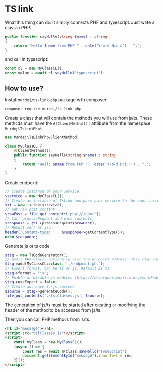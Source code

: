 # TS link

What this thing can do. It simply connects PHP and typescript. Just write a class in PHP:

```php
public function sayHello(string $name) : string
{
    return "Hello $name from PHP " . date('Y-m-d H:i:s') . ".";
}
```

and call in typescript:

```javascript
const cl = new MyClassCL();
const value = await cl.sayHello("typescript");
```

## How to use?

Install `murdej/ts-link-php` package with composer.

```bash
composer require murdej/ts-link-php
```

Create a class that will contain the methods you will use from js/ts. These methods must have the `#[ClientMethod()]` attribute from the namespace `Murdej\TsLinkPhp\`.

```php
use Murdej\TsLinkPhp\ClientMethod;

class MyClassCL {
    #[ClientMethod()]
    public function sayHello(string $name) : string
    {
        return "Hello $name from PHP " . date('Y-m-d H:i:s') . ".";
    }
}
```

Create endpoint:

```php
// Create instance of your service
$service = new MyClassCL();
// Create an instance of TsLink and pass your service to the constructor.
$tl = new TsLink($service);
// Get raw post content
$rawPost = file_get_contents('php://input');
// Call processRequest and pass contents, 
$response = $tl->processRequest($rawPost);
// Result sent as json
header('Content-type: ' . $response->getContentType());
echo $response;
```

Generate js or ts code

```php
$tsg = new TsCodeGenerator();
// Add a PHP class, optionally also the endpoint address. This step can be repeated.
$tsg->add(MyClassCL::class, './endpoint.php');
// Export format, can be ts or js. Default is ts
$tsg->format = "js";
// Enable or disable js modules (https://developer.mozilla.org/en-US/docs/Web/JavaScript/Guide/Modules)
$tsg->useExport = false;
// Create and save ts/js sources
$source = $tsg->generateCode();
file_put_contents('./tslClasses.js', $source);
```
The generation of js/ts must be started after creating or modifying the header of the method to be accessed from js/ts.

Then you can call PHP methods from js/ts.

```html
<h1 id="message"></h1>
<script src="tslClasses.js"></script>
<script>
    const myClass = new MyClassCL();
    (async () => {
        const res = await myClass.sayHello("TypeScript");
        document.getElementById("message").innerText = res;
    })();
</script>
```